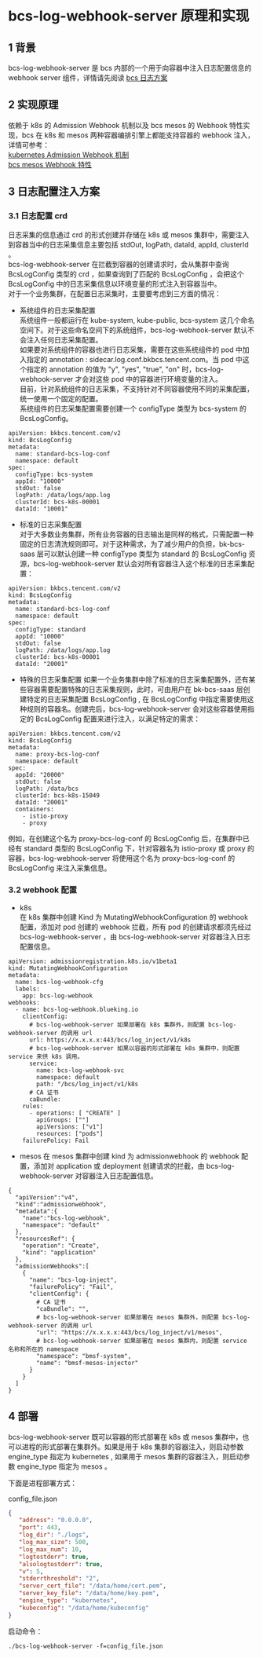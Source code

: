 # bcs-log-webhook-server 原理和实现

## 1 背景
bcs-log-webhook-server 是 bcs 内部的一个用于向容器中注入日志配置信息的 webhook server 组件，详情请先阅读 [ bcs 日志方案](./log-controller.md)

## 2 实现原理
依赖于 k8s 的 Admission Webhook 机制以及 bcs mesos 的 Webhook 特性实现，bcs 在 k8s 和 mesos 两种容器编排引擎上都能支持容器的 webhook 注入，详情可参考：  
[kubernetes Admission Webhook 机制](https://kubernetes.io/docs/reference/access-authn-authz/admission-controllers/)  
[bcs mesos Webhook 特性](../bcs-mesos-driver/driver-implement.md)  

## 3 日志配置注入方案

### 3.1 日志配置 crd 
日志采集的信息通过 crd 的形式创建并存储在 k8s 或 mesos 集群中，需要注入到容器当中的日志采集信息主要包括 stdOut, logPath, dataId, appId, clusterId 。  
bcs-log-webhook-server 在拦截到容器的创建请求时，会从集群中查询 BcsLogConfig 类型的 crd ，如果查询到了匹配的 BcsLogConfig ，会把这个 BcsLogConfig 中的日志采集信息以环境变量的形式注入到容器当中。  
对于一个业务集群，在配置日志采集时，主要要考虑到三方面的情况：  

- 系统组件的日志采集配置  
系统组件一般都运行在 kube-system, kube-public, bcs-system 这几个命名空间下。对于这些命名空间下的系统组件，bcs-log-webhook-server 默认不会注入任何日志采集配置。  
如果要对系统组件的容器也进行日志采集，需要在这些系统组件的 pod 中加入指定的 annotation : sidecar.log.conf.bkbcs.tencent.com。当 pod 中这个指定的 annotation 的值为 "y", "yes", "true", "on" 时，bcs-log-webhook-server 才会对这些 pod 中的容器进行环境变量的注入。  
目前，针对系统组件的日志采集，不支持针对不同容器使用不同的采集配置，统一使用一个固定的配置。  
系统组件的日志采集配置需要创建一个 configType 类型为 bcs-system 的 BcsLogConfig。  


```
apiVersion: bkbcs.tencent.com/v2
kind: BcsLogConfig
metadata:
  name: standard-bcs-log-conf
  namespace: default
spec:
  configType: bcs-system
  appId: "10000"
  stdOut: false
  logPath: /data/logs/app.log
  clusterId: bcs-k8s-00001
  dataId: "10001"
```
  
- 标准的日志采集配置  
对于大多数业务集群，所有业务容器的日志输出是同样的格式，只需配置一种固定的日志清洗规则即可。对于这种需求，为了减少用户的负担，bk-bcs-saas 层可以默认创建一种 configType 类型为 standard 的 BcsLogConfig 资源，bcs-log-webhook-server 默认会对所有容器注入这个标准的日志采集配置：  
```
apiVersion: bkbcs.tencent.com/v2
kind: BcsLogConfig
metadata:
  name: standard-bcs-log-conf
  namespace: default
spec:
  configType: standard
  appId: "10000"
  stdOut: false
  logPath: /data/logs/app.log
  clusterId: bcs-k8s-00001
  dataId: "20001"
```

- 特殊的日志采集配置
如果一个业务集群中除了标准的日志采集配置外，还有某些容器需要配置特殊的日志采集规则，此时，可由用户在 bk-bcs-saas 层创建特定的日志采集配置 BcsLogConfig , 在 BcsLogConfig 中指定需要使用这种规则的容器名。创建完后，bcs-log-webhook-server 会对这些容器使用指定的 BcsLogConfig 配置来进行注入，以满足特定的需求：  
```
apiVersion: bkbcs.tencent.com/v2
kind: BcsLogConfig
metadata:
  name: proxy-bcs-log-conf
  namespace: default
spec:
  appId: "20000"
  stdOut: false
  logPath: /data/bcs
  clusterId: bcs-k8s-15049
  dataId: "20001"
  containers:
    - istio-proxy
    - proxy
```
例如，在创建这个名为 proxy-bcs-log-conf 的 BcsLogConfig 后，在集群中已经有 standard 类型的 BcsLogConfig 下，针对容器名为 istio-proxy 或 proxy 的容器，bcs-log-webhook-server 将使用这个名为 proxy-bcs-log-conf 的 BcsLogConfig 来注入采集信息。

### 3.2 webhook 配置

- k8s  
在 k8s 集群中创建 Kind 为 MutatingWebhookConfiguration 的 webhook 配置，添加对 pod 创建的 webhook 拦截，所有 pod 的创建请求都须先经过 bcs-log-webhook-server ，由 bcs-log-webhook-server 对容器注入日志配置信息。  
```
apiVersion: admissionregistration.k8s.io/v1beta1
kind: MutatingWebhookConfiguration
metadata:
  name: bcs-log-webhook-cfg
  labels:
    app: bcs-log-webhook
webhooks:
  - name: bcs-log-webhook.blueking.io
    clientConfig:
      # bcs-log-webhook-server 如果部署在 k8s 集群外，则配置 bcs-log-webhook-server 的调用 url
      url: https://x.x.x.x:443/bcs/log_inject/v1/k8s
      # bcs-log-webhook-server 如果以容器的形式部署在 k8s 集群中，则配置 service 来供 k8s 调用。
      service:
        name: bcs-log-webhook-svc
        namespace: default
        path: "/bcs/log_inject/v1/k8s
      # CA 证书
      caBundle: 
    rules:
      - operations: [ "CREATE" ]
        apiGroups: [""]
        apiVersions: ["v1"]
        resources: ["pods"]
    failurePolicy: Fail
```   

- mesos
在 mesos 集群中创建 kind 为 admissionwebhook 的 webhook 配置，添加对 application 或 deployment 创建请求的拦截，由 bcs-log-webhook-server 对容器注入日志配置信息。  
```
{
  "apiVersion":"v4",
  "kind":"admissionwebhook",
  "metadata":{
    "name":"bcs-log-webhook",
    "namespace": "default"
  },
  "resourcesRef": {
    "operation": "Create",
    "kind": "application"
  },
  "admissionWebhooks":[
    {
      "name": "bcs-log-inject",
      "failurePolicy": "Fail",
      "clientConfig": {
        # CA 证书
        "caBundle": "",
        # bcs-log-webhook-server 如果部署在 mesos 集群外，则配置 bcs-log-webhook-server 的调用 url
        "url": "https://x.x.x.x:443/bcs/log_inject/v1/mesos",
        # bcs-log-webhook-server 如果部署在 mesos 集群内，则配置 service 名称和所在的 namespace
        "namespace": "bmsf-system",
        "name": "bmsf-mesos-injector"
      }
    }
  ]
}
```

## 4 部署
bcs-log-webhook-server 既可以容器的形式部署在 k8s 或 mesos 集群中，也可以进程的形式部署在集群外。如果是用于 k8s 集群的容器注入，则启动参数 engine_type 指定为 kubernetes , 如果用于 mesos 集群的容器注入，则启动参数 engine_type 指定为 mesos 。  

下面是进程部署方式：  

config_file.json
```json
{
   "address": "0.0.0.0",
   "port": 443,
   "log_dir": "./logs",
   "log_max_size": 500,
   "log_max_num": 10,
   "logtostderr": true,
   "alsologtostderr": true,
   "v": 5,
   "stderrthreshold": "2",
   "server_cert_file": "/data/home/cert.pem",
   "server_key_file": "/data/home/key.pem",
   "engine_type": "kubernetes",
   "kubeconfig": "/data/home/kubeconfig"
}
```
启动命令：  
```
./bcs-log-webhook-server -f=config_file.json
```